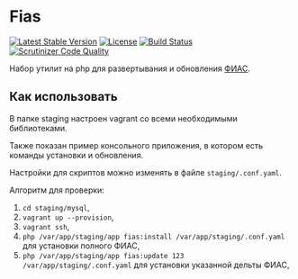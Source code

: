 Fias
====

[![Latest Stable Version](https://poser.pugx.org/marvin255/fias/v/stable.png)](https://packagist.org/packages/marvin255/fias)
[![License](https://poser.pugx.org/marvin255/fias/license.svg)](https://packagist.org/packages/marvin255/fias)
[![Build Status](https://travis-ci.org/marvin255/fias.svg?branch=master)](https://travis-ci.org/marvin255/fias)
[![Scrutinizer Code Quality](https://scrutinizer-ci.com/g/marvin255/fias/badges/quality-score.png?b=feature%2F2.0)](https://scrutinizer-ci.com/g/marvin255/fias/?branch=feature%2F2.0)

Набор утилит на php для развертывания и обновления [ФИАС](http://fias.nalog.ru/).



Как использовать
----------------

В папке staging настроен vagrant со всеми необходимыми библиотеками.

Также показан пример консольного приложения, в котором есть команды установки и обновления.

Настройки для скриптов можно изменять в файле `staging/.conf.yaml`.

Алгоритм для проверки:

1. `cd staging/mysql`,
2. `vagrant up --provision`,
3. `vagrant ssh`,
4. `php /var/app/staging/app fias:install /var/app/staging/.conf.yaml` для установки полного ФИАС,
5. `php /var/app/staging/app fias:update 123 /var/app/staging/.conf.yaml` для установки указанной дельты ФИАС,

